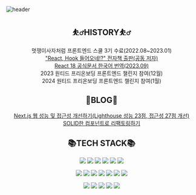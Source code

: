 ![header](https://capsule-render.vercel.app/api?type=waving&color=gradient&customColorList=18&fontColor=ffffff&height=180&section=header&text=Welcome!%20I'm%20KANGPUNGYUN!😄&fontSize=30&animation=twinkling)

<div align=center>

## ⛹️‍♂️HISTORY⛹️‍♂️

멋쟁이사자처럼 프론트엔드 스쿨 3기 수료(2022.08~2023.01)<br />
["React, Hook 들어오네!?" 전자책 출판(공동 저자)](https://ridibooks.com/books/2773000063)<br />
[React 18 공식문서 한국어 번역(2023.09)](https://github.com/reactjs/ko.react.dev/pull/767)<br />
2023 원티드 프리온보딩 프론트엔드 챌린지 참여(12월)<br />
2024 원티드 프리온보딩 프론트엔드 챌린지 참여(1월)

## 📘BLOG📘

[Next.js 웹 성능 및 접근성 개선하기(Lighthouse 성능 23점, 접근성 27점 개선)](https://velog.io/@kangpungyun/리팩토링-Lighthouse로-Next.js-웹-성능-23점-접근성-27점-개선하기)<br />
[SOLID한 컴포넌트로 리팩토링하기](https://velog.io/@kangpungyun/SOLID%ED%95%9C-%EC%BB%B4%ED%8F%AC%EB%84%8C%ED%8A%B8-%EB%A7%8C%EB%93%A4%EA%B8%B0)<br />

## 📚TECH STACK📚

<img src="https://img.shields.io/badge/HTML5-E34F26?style=for-the-badge&logo=HTML5&logoColor=white"> <img src="https://img.shields.io/badge/CSS3-1572B6?style=for-the-badge&logo=CSS3&logoColor=white"> <img src="https://img.shields.io/badge/ES6-F7DF1E?style=for-the-badge&logo=JavaScript&logoColor=white"> <img src="https://img.shields.io/badge/TypeScript-3178C6?style=for-the-badge&logo=TypeScript&logoColor=white"> <img src="https://img.shields.io/badge/PHP-777BB4?style=for-the-badge&logo=PHP&logoColor=white"> <img src="https://img.shields.io/badge/Sass-CC6699?style=for-the-badge&logo=Sass&logoColor=white">

<img src="https://img.shields.io/badge/React-61DAFB?style=for-the-badge&logo=React&logoColor=black"> <img src="https://img.shields.io/badge/next.js-000000?style=for-the-badge&logo=next.js&logoColor=white"> <img src="https://img.shields.io/badge/redux-764ABC?style=for-the-badge&logo=redux&logoColor=white"> <img src="https://img.shields.io/badge/ReactQuery-FF4154?style=for-the-badge&logo=ReactQuery&logoColor=white"> <img src="https://img.shields.io/badge/CodeIgniter-EF4223?style=for-the-badge&logo=CodeIgniter&logoColor=white"> <img src="https://img.shields.io/badge/Tailwind CSS-06B6D4?style=for-the-badge&logo=Tailwind CSS&logoColor=white"> <img src="https://img.shields.io/badge/Bootstrap-7952B3?style=for-the-badge&logo=Bootstrap&logoColor=white">
<br>

<img src="https://img.shields.io/badge/Git-F05032?style=for-the-badge&logo=Git&logoColor=white"> <img src="https://img.shields.io/badge/VisualStudioCode-007ACC?style=for-the-badge&logo=VisualStudioCode&logoColor=white"> <img src="https://img.shields.io/badge/MySQL-4479A1?style=for-the-badge&logo=MySQL&logoColor=white"> <img src="https://img.shields.io/badge/figma-F24E1E?style=for-the-badge&logo=figma&logoColor=white"> <img src="https://img.shields.io/badge/framer-0055FF?style=for-the-badge&logo=framer&logoColor=white">


</div>
